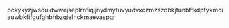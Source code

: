 ockykyzjwsouidwwejseplrnfiqijnydmytuvyudvxczmzszdbkjtunbftkdpfykmciauwbkfifgufghbhbzqielnckmaevaspqr